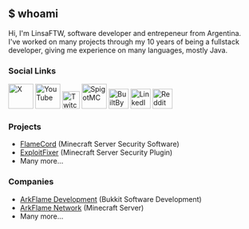 ## $ whoami
Hi, I'm LinsaFTW, software developer and entrepeneur from Argentina.
<br/>
I've worked on many projects through my 10 years of being a fullstack developer, giving me experience on many languages, mostly Java.
### Social Links
<a href="https://twitter.com/linsaftw"><img src="https://cdn.icon-icons.com/icons2/4029/PNG/512/twitter_x_new_logo_x_rounded_icon_256078.png" alt="X" width="50"/><a/>
<a href="https://www.youtube.com/c/linsaftw"><img src="https://i.pinimg.com/originals/19/7b/36/197b365922d1ea3aa1a932ff9bbda4a6.png" alt="YouTube" width="50"/><a/>
<a href="https://www.twitch.tv/linsaftw"><img src="https://static-00.iconduck.com/assets.00/twitch-icon-489x512-jqw4vk2h.png" alt="Twitch" width="35"/><a/>
<a href="https://www.spigotmc.org/resources/authors/linsaftw.88052/"><img src="https://static.spigotmc.org/img/spigot.png" alt="SpigotMC" width="50"/><a/>
<a href="https://builtbybit.com/members/linsaftw.152552/"><img src="https://avatars.githubusercontent.com/u/86993355?s=280&v=4" alt="BuiltByBit" width="40"/><a/>
<a href="https://www.linkedin.com/in/linsaftw/"><img src="https://upload.wikimedia.org/wikipedia/commons/thumb/8/81/LinkedIn_icon.svg/2048px-LinkedIn_icon.svg.png" alt="LinkedIn" width="40"/><a/>
<a href="https://www.reddit.com/user/LinsaFTW/"><img src="https://www.reddiquette.com/wp-content/uploads/2020/09/What-Is-The-Reddit-Logo-Called.png" alt="Reddit" width="40"/><a/>
### Projects
- [FlameCord](https://flamecord.com) (Minecraft Server Security Software)
- [ExploitFixer](https://builtbybit.com/resources/exploitfixer-anti-crash-dupe-plugin.26463/) (Minecraft Server Security Plugin)
- Many more...
### Companies
- [ArkFlame Development](https://github.com/arkflame) (Bukkit Software Development)
- [ArkFlame Network](https://discord.com/invite/f43hmer) (Minecraft Server)
- Many more...
